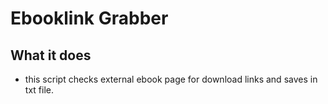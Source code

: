 # Ebooklink Grabber

## What it does
* this script checks external ebook page for download links and saves in txt file.


